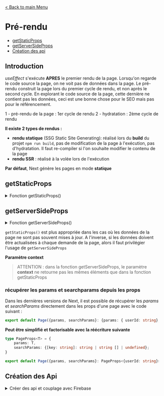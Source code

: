 [< Back to main Menu](https://github.com/gsoulie/react-resources/blob/master/react-presentation.md)    

# Pré-rendu

* [getStaticProps](#getstaticprops)
* [getServerSideProps](#getserversideprops)
* [Création des api](#création-des-api)

## Introduction 

*useEffect* s'exécute **APRES** le premier rendu de la page. Lorsqu'on regarde le code source la page, on ne voit pas de données dans la page. Le pré-rendu construit la page lors du premier cycle de rendu,
et non après le second cycle. En explorant le code source de la page, cette dernière ne contient pas les données, ceci est une bonne chose pour le SEO mais pas pour le référencement.

1 - pré-rendu de la page : 1er cycle de rendu
2 - hydratation : 2ème cycle de rendu

**Il existe 2 types de rendus :**

* **rendu statique** (SSG Static Site Generating): réalisé lors du **build** du projet ````npm run build````, pas de modification de la page à l'exécution, pas d'hydratation. Il faut re-compiler si l'on souhaite modifier le contenu de la page
* **rendu SSR** : réalisé à la volée lors de l'exécution

**Par défaut**, Next génère les pages en mode **statique**

## getStaticProps

<details>
  <summary>Fonction getStaticProps()</summary>

  ````getStaticProps()```` est une fonction asynchrone qui peut être exportée **uniquement** depuis les composants du répertoire **pages**. Elle est utilisée pour générer 
des données lors de la **compilation** (jamais exécutée depuis le client ou le serveur). Elle récupère les données et génère les pages HTML sur le serveur et les met en cache.

C'est l'une des fonctions **les plus utilisée** avec NextJS. Elle permet de : charger du code depuis une API, charger le contenu d'un fichier... **La page est donc générée statiquement est mise en cache**

La fonction getStaticProps **doit toujours retourner un objet** ayant à minima la clé ````props````

````typescript
return {
	props: {	// obligatoire !
		products: DUMMY_PRODUCTS	// example
	}
}
````

Cet objet *props* sera passé en paramètre du composant associé

````typescript
export const HomePage = (props) => {

	return <MeetupList meetups={props.meetups} />
}

export const getStaticProps = async (context) => {

	// ... fetching data from API
	const data....

	return {
		props: {
			meetups: data 
		}
	}
}
````

**Paramètre context**

Le paramètre *context* permet de récupérer les paramètres d'url (ici productId si la route est la suivante [productId]/index.ts) 

````typescript
export async function getStaticProps(context) {
	
	const productId = context.params.productId;
	
}
````

### Fonction getStaticPaths

La fonction getStaticPaths doit **obligatoirement** être exportée dans les composants issus d'une route *dynamique* ([productId]/index.ts). En effet, le code contenu dans la fonction ````getStaticProps```` est exécuté pendant la phase de **compilation**.
Par conséquent, il ne peut pas connaître et générer à l'avance toutes les pages statiques correspondant à tous les identifiants dynamiques.

Il faut donc ajouter la fonction getStaticPaths 

````typescript
export async function getStaticPaths() {
	return {
		paths: [{ // tableau contenant 1 objet par paramètre dynamique dans le chemin 
			params: {
				productId
			}
		}],
		fallback: true
	}
}	
````

La propriété **fallback** permet de *pré-générer* les pages pour certaines valeurs spécifiques (ex : pré-générer les pages les plus fréquemment servies) et de générer dynamiquement les autres.

* Si la propriété **fallback** est à *false*, celà indique que *paths* contient TOUTES les valeurs dynamiques autorisées. Si l'utilisateur saisi une autre valeur, alors il sera redirigé vers une page 404.
* Si la propriété **fallback** est à *true*, celà indique que *paths* ne contient que quelques-unes des valeurs autorisées. Si l'utilisateur saisi un autre valeur, alors react essayera de générer les pages dynamiquement sur le serveur pour la valeur demandée

### Propriété revalidate

**L'inconvénient majeur** du rendu statique et que si les données venaient à changer en base, la page ne serait pas réactualisée. Il faudrait alors re-compiler et re-déployer l'application pour mettre à jour les données car **pour rappel**, la fonction *getStaticProps* est
**exécutée lors de la compilation**

Pour pallier à cette problématique, la propriété ````revalidate```` permet d'activer la fonctionnalité **incremental static generation**. Cette propriété est un nombre de secondes pour lequel Next va attendre avant de regénérer la page après réception de requêtes entrantes.
Ce qui veut dire qu'une page sera réactualisée toutes les X secondes à chaque fois qu'elle sera demandée. 

````typescript
return {
		props: {
			meetups: data 
		},
		revalidate: 5	// ex : 3600 si les données sont mises à jour toutes les heures
	}
````

</details>

## getServerSideProps

<details>
  <summary>Fonction getServerSideProps()</summary>

  La fonction ````getServerSideProps```` est une fonction asynchrone **exécutée uniquement côté serveur après déploiement**. Elle est **exécutée à chaque requête pour la page** et fonctionne comme la fonction getStaticProps, dans le sens ou elle doit retourner aussi un objet avec l'attribut props

````typescript
export const getServerSideProps = async (context) => {

	const req = context.req;
	const res = context.res;
	
	// ... fetching data from API
	const data....

	return {
		props: {
			meetups: data 
		}
	}
}
````
</details>

````getStaticProps()```` est plus appropriée dans les cas où les données de la page ne sont pas souvent mises à jour. A l'inverse, si les données doivent être actualisées à chaque demande de la page, alors il faut privilégier l'usage de ````getServerSideProps````

**Paramètre context**

> ATTENTION : dans la fonction getServerSideProps, le paramètre **context** ne retourne pas les mêmes éléments que dans la fonction getStaticProps

### récupérer les params et searchparams depuis les props

Dans les dernières versions de Next, il est possible de récupérer les *params* et *searchParams* directement dans les props d'une page avec le code suivant :

````typescript
export default Page({params, searchParams}: {params: { userId: string}, searchParams: {[key: string]: string | string[] | undefined};})
````

**Peut être simplifié et factorisable avec la réécriture suivante**

````typescript
type PageProps<T> = {
	params: T,
	searchParams: {[key: string]: string | string [] | undefined};
}

export default Page({params, searchParams}: PageProps<{userId: string}>)
````

</details>

## Création des Api

<details>
  <summary>Créer des api et couplage avec Firebase</summary>

  La création des api se fait en utilisant le répertoire **pages/api**. Un fichier dans ce répertoire représente une api

````
pages
  |
  + api
     |
	 + products.ts
	 + new-product.ts
```` 

Donnera les apis : */api/products* et */api/new-products*

### Couplage Firebase

La première étape consiste à créer le projet dans la Firebase Console, à récupérer la configuration puis à installer le package firebase

````
npm i firebase
````

**Configuration**

* Création d'un fichier ````.env```` à la racine du projet pour y stocker les credentials

*.env*
````
NEXT_PUBLIC_FIREBASE_API_KEY="<your_api_key>"
NEXT_PUBLIC_FIREBASE_AUTH_DOMAIN="<your_firebase_data>"
NEXT_PUBLIC_FIREBASE_PROJECT_ID="<your_firebase_data>"
NEXT_PUBLIC_FIREBASE_STORAGE_BUCKET="<your_firebase_data>"
NEXT_PUBLIC_FIREBASE_MESSAGING_SENDER_ID="<your_firebase_data>"
NEXT_PUBLIC_FIREBASE_APP_ID="<your_firebase_data>"
````

* Création d'un fichier de configuration à la racine du projet pour initialiser la bdd

*config.ts*
````typescript
import { initializeApp } from "firebase/app"
import { getFirestore} from "firebase/firestore"

const firebaseConfig = {
	apiKey: process.env.NEXT_PUBLIC_FIREBASE_API_KEY,
	authDomain: process.env.NEXT_PUBLIC_FIREBASE_AUTH_DOMAIN,
	projectId: process.env.NEXT_PUBLIC_FIREBASE_PROJECT_ID,
	storageBucket: process.env.NEXT_PUBLIC_FIREBASE_STORAGE_BUCKET,
	messagingSenderId: process.env.NEXT_PUBLIC_FIREBASE_MESSAGING_SENDER_ID,
	appId: process.env.NEXT_PUBLIC_FIREBASE_APP_ID
}

const app = initializeApp(firebaseConfig);
export const db = getFirestore(app);
````

#### Api POST

#### Fetching data
</details>
